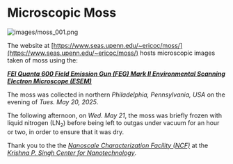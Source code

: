 # Microscopic Moss

![images/moss_001.png](images/moss_001.png)

The website at [https://www.seas.upenn.edu/~ericoc/moss/](https://www.seas.upenn.edu/~ericoc/moss/)
hosts microscopic images taken of moss using
the:

**[_FEI Quanta 600 Field Emission Gun (FEG) Mark II Environmental Scanning Electron Microscope (ESEM)_](https://www.nano.upenn.edu/equipment/quanta-600-feg-esem/)**

The moss was collected in northern _Philadelphia, Pennsylvania, USA_
on the evening of _Tues. May 20, 2025_.

The following afternoon, on _Wed. May 21_, the moss was briefly frozen with
liquid nitrogen (LN<sub>2</sub>) before being left to outgas under vacuum
for an hour or two, in order to ensure that it was dry.

Thank you to the the [_Nanoscale Characterization Facility (NCF)_](https://www.nano.upenn.edu/resources/nanoscale-characterization/)
at the [_Krishna P. Singh Center for Nanotechnology_](https://www.nano.upenn.edu/).
